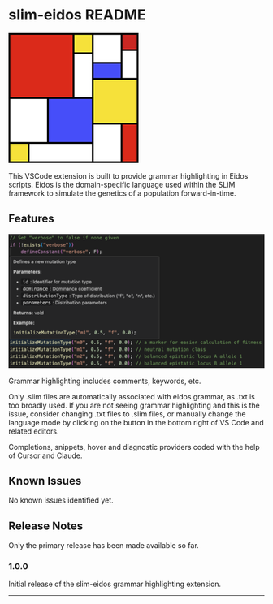 # slim-eidos README

![SLiM Icon](images/SLiM_256.jpg)

This VSCode extension is built to provide grammar highlighting in Eidos scripts. Eidos is the domain-specific language used within the SLiM framework to simulate the genetics of a population forward-in-time.

## Features

![Highlighting and Hover Functionality](images/highlight_hover.png)

Grammar highlighting includes comments, keywords, etc.

Only .slim files are automatically associated with eidos grammar, as .txt is too broadly used. If you are not seeing grammar highlighting and this is the issue, consider changing .txt files to .slim files, or manually change the language mode by clicking on the button in the bottom right of VS Code and related editors.

Completions, snippets, hover and diagnostic providers coded with the help of Cursor and Claude.

<!-- ## Extension Settings

Include if your extension adds any VS Code settings through the `contributes.configuration` extension point.

For example:

This extension contributes the following settings:

* `myExtension.enable`: Enable/disable this extension.
* `myExtension.thing`: Set to `blah` to do something. -->

## Known Issues

No known issues identified yet.

## Release Notes

Only the primary release has been made available so far.

### 1.0.0

Initial release of the slim-eidos grammar highlighting extension.

---
<!-- 
## Working with Markdown

You can author your README using Visual Studio Code. Here are some useful editor keyboard shortcuts:

* Split the editor (`Cmd+\` on macOS or `Ctrl+\` on Windows and Linux).
* Toggle preview (`Shift+Cmd+V` on macOS or `Shift+Ctrl+V` on Windows and Linux).
* Press `Ctrl+Space` (Windows, Linux, macOS) to see a list of Markdown snippets.

## For more information

* [Visual Studio Code's Markdown Support](http://code.visualstudio.com/docs/languages/markdown)
* [Markdown Syntax Reference](https://help.github.com/articles/markdown-basics/)

**Enjoy!** -->
